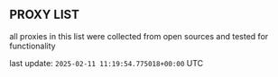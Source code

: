 ## PROXY LIST

all proxies in this list were collected from open sources and tested for functionality

last update: `2025-02-11 11:19:54.775018+00:00` UTC